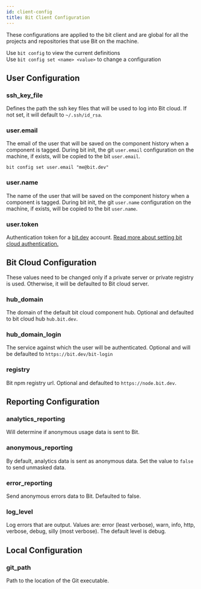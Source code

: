 ```yaml
---
id: client-config
title: Bit Client Configuration
---
```


These configurations are applied to the bit client and are global for all the projects and repositories that use Bit on the machine.  

Use `bit config` to view the current definitions  
Use `bit config set <name> <value>` to change a configuration  

## User Configuration

### ssh_key_file

Defines the path the ssh key files that will be used to log into Bit cloud. If not set, it will default to `~/.ssh/id_rsa`.  

### user.email

The email of the user that will be saved on the component history when a component is tagged. During bit init, the git `user.email` configuration on the machine, if exists, will be copied to the bit `user.email`.  

```shell
bit config set user.email "me@bit.dev"
```

### user.name

The name of the user that will be saved on the component history when a component is tagged. During bit init, the git `user.name` configuration on the machine, if exists, will be copied to the bit `user.name`.

### user.token

Authentication token for a [bit.dev](https://bit.dev) account. [Read more about setting bit cloud authentication.](/docs/setup-authentication.html)

## Bit Cloud Configuration

These values need to be changed only if a private server or private registry is used. Otherwise, it will be defaulted to Bit cloud server.

### hub_domain

The domain of the default bit cloud component hub. Optional and defaulted to bit cloud hub  `hub.bit.dev`.  

### hub_domain_login

The service against which the user will be authenticated. Optional and will be defaulted to `https://bit.dev/bit-login`

### registry

Bit npm registry url. Optional and defaulted to `https://node.bit.dev`.

## Reporting Configuration

### analytics_reporting

Will determine if anonymous usage data is sent to Bit.

### anonymous_reporting

By default, analytics data is sent as anonymous data. Set the value to `false` to send unmasked data.

### error_reporting

Send anonymous errors data to Bit. Defaulted to false.

### log_level  

Log errors that are output. Values are:  error (least verbose), warn, info, http, verbose, debug, silly (most verbose). The default level is debug.

## Local Configuration

### git_path

Path to the location of the Git executable.

